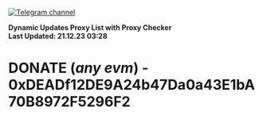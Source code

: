 [![Telegram channel](https://img.shields.io/endpoint?url=https://runkit.io/damiankrawczyk/telegram-badge/branches/master?url=https://t.me/n4z4v0d)](https://t.me/n4z4v0d) 

**Dynamic Updates Proxy List with Proxy Checker**  
**Last Updated: 21.12.23 03:28**

# DONATE (_any evm_) - 0xDEADf12DE9A24b47Da0a43E1bA70B8972F5296F2
